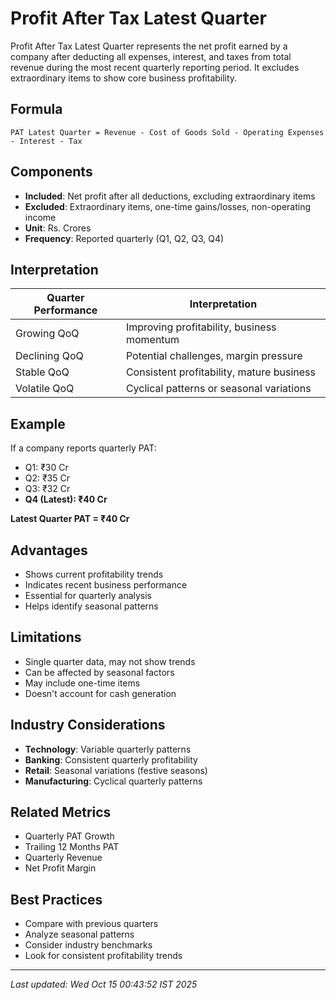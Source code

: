# Profit After Tax Latest Quarter


Profit After Tax Latest Quarter represents the net profit earned by a company after deducting all expenses, interest, and taxes from total revenue during the most recent quarterly reporting period. It excludes extraordinary items to show core business profitability.

## Formula
```text
PAT Latest Quarter = Revenue - Cost of Goods Sold - Operating Expenses - Interest - Tax
```

## Components
- **Included**: Net profit after all deductions, excluding extraordinary items
- **Excluded**: Extraordinary items, one-time gains/losses, non-operating income
- **Unit**: Rs. Crores
- **Frequency**: Reported quarterly (Q1, Q2, Q3, Q4)

## Interpretation
| Quarter Performance | Interpretation |
|---------------------|----------------|
| Growing QoQ | Improving profitability, business momentum |
| Declining QoQ | Potential challenges, margin pressure |
| Stable QoQ | Consistent profitability, mature business |
| Volatile QoQ | Cyclical patterns or seasonal variations |

## Example
If a company reports quarterly PAT:
- Q1: ₹30 Cr
- Q2: ₹35 Cr
- Q3: ₹32 Cr
- **Q4 (Latest): ₹40 Cr**

**Latest Quarter PAT = ₹40 Cr**

## Advantages
- Shows current profitability trends
- Indicates recent business performance
- Essential for quarterly analysis
- Helps identify seasonal patterns

## Limitations
- Single quarter data, may not show trends
- Can be affected by seasonal factors
- May include one-time items
- Doesn't account for cash generation

## Industry Considerations
- **Technology**: Variable quarterly patterns
- **Banking**: Consistent quarterly profitability
- **Retail**: Seasonal variations (festive seasons)
- **Manufacturing**: Cyclical quarterly patterns

## Related Metrics
- Quarterly PAT Growth
- Trailing 12 Months PAT
- Quarterly Revenue
- Net Profit Margin

## Best Practices
- Compare with previous quarters
- Analyze seasonal patterns
- Consider industry benchmarks
- Look for consistent profitability trends

---
*Last updated: Wed Oct 15 00:43:52 IST 2025*
